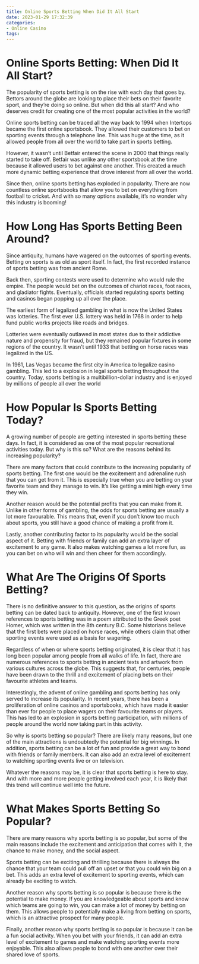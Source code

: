 ```yaml
---
title: Online Sports Betting When Did It All Start
date: 2023-01-29 17:32:39
categories:
- Online Casino
tags:
---
```



#  Online Sports Betting: When Did It All Start?

The popularity of sports betting is on the rise with each day that goes by. Bettors around the globe are looking to place their bets on their favorite sport, and they’re doing so online. But when did this all start? And who deserves credit for creating one of the most popular activities in the world?

Online sports betting can be traced all the way back to 1994 when Intertops became the first online sportsbook. They allowed their customers to bet on sporting events through a telephone line. This was huge at the time, as it allowed people from all over the world to take part in sports betting.

However, it wasn’t until Betfair entered the scene in 2000 that things really started to take off. Betfair was unlike any other sportsbook at the time because it allowed users to bet against one another. This created a much more dynamic betting experience that drove interest from all over the world.

Since then, online sports betting has exploded in popularity. There are now countless online sportsbooks that allow you to bet on everything from football to cricket. And with so many options available, it’s no wonder why this industry is booming!

#  How Long Has Sports Betting Been Around?

Since antiquity, humans have wagered on the outcomes of sporting events. Betting on sports is as old as sport itself. In fact, the first recorded instance of sports betting was from ancient Rome.

Back then, sporting contests were used to determine who would rule the empire. The people would bet on the outcomes of chariot races, foot races, and gladiator fights. Eventually, officials started regulating sports betting and casinos began popping up all over the place.

The earliest form of legalized gambling in what is now the United States was lotteries. The first ever U.S. lottery was held in 1768 in order to help fund public works projects like roads and bridges.

Lotteries were eventually outlawed in most states due to their addictive nature and propensity for fraud, but they remained popular fixtures in some regions of the country. It wasn’t until 1933 that betting on horse races was legalized in the US.

In 1961, Las Vegas became the first city in America to legalize casino gambling. This led to a explosion in legal sports betting throughout the country. Today, sports betting is a multibillion-dollar industry and is enjoyed by millions of people all over the world

#  How Popular Is Sports Betting Today?

A growing number of people are getting interested in sports betting these days. In fact, it is considered as one of the most popular recreational activities today. But why is this so? What are the reasons behind its increasing popularity?

There are many factors that could contribute to the increasing popularity of sports betting. The first one would be the excitement and adrenaline rush that you can get from it. This is especially true when you are betting on your favorite team and they manage to win. It’s like getting a mini high every time they win.

Another reason would be the potential profits that you can make from it. Unlike in other forms of gambling, the odds for sports betting are usually a lot more favourable. This means that, even if you don’t know too much about sports, you still have a good chance of making a profit from it.

Lastly, another contributing factor to its popularity would be the social aspect of it. Betting with friends or family can add an extra layer of excitement to any game. It also makes watching games a lot more fun, as you can bet on who will win and then cheer for them accordingly.

#  What Are The Origins Of Sports Betting?

There is no definitive answer to this question, as the origins of sports betting can be dated back to antiquity. However, one of the first known references to sports betting was in a poem attributed to the Greek poet Homer, which was written in the 8th century B.C. Some historians believe that the first bets were placed on horse races, while others claim that other sporting events were used as a basis for wagering.

Regardless of when or where sports betting originated, it is clear that it has long been popular among people from all walks of life. In fact, there are numerous references to sports betting in ancient texts and artwork from various cultures across the globe. This suggests that, for centuries, people have been drawn to the thrill and excitement of placing bets on their favourite athletes and teams.

Interestingly, the advent of online gambling and sports betting has only served to increase its popularity. In recent years, there has been a proliferation of online casinos and sportsbooks, which have made it easier than ever for people to place wagers on their favourite teams or players. This has led to an explosion in sports betting participation, with millions of people around the world now taking part in this activity.

So why is sports betting so popular? There are likely many reasons, but one of the main attractions is undoubtedly the potential for big winnings. In addition, sports betting can be a lot of fun and provide a great way to bond with friends or family members. It can also add an extra level of excitement to watching sporting events live or on television.

Whatever the reasons may be, it is clear that sports betting is here to stay. And with more and more people getting involved each year, it is likely that this trend will continue well into the future.

#  What Makes Sports Betting So Popular?

There are many reasons why sports betting is so popular, but some of the main reasons include the excitement and anticipation that comes with it, the chance to make money, and the social aspect.

Sports betting can be exciting and thrilling because there is always the chance that your team could pull off an upset or that you could win big on a bet. This adds an extra level of excitement to sporting events, which can already be exciting to watch.

Another reason why sports betting is so popular is because there is the potential to make money. If you are knowledgeable about sports and know which teams are going to win, you can make a lot of money by betting on them. This allows people to potentially make a living from betting on sports, which is an attractive prospect for many people.

Finally, another reason why sports betting is so popular is because it can be a fun social activity. When you bet with your friends, it can add an extra level of excitement to games and make watching sporting events more enjoyable. This also allows people to bond with one another over their shared love of sports.